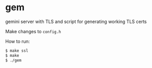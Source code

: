 # gem

gemini server with TLS and script for generating working TLS certs

Make changes to `config.h`

How to run:
```sh
$ make ssl
$ make
$ ./gem
```
